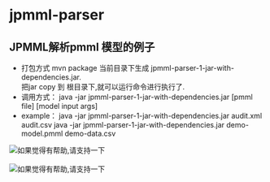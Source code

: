 # jpmml-parser
## JPMML解析pmml 模型的例子
- 打包方式
  mvn package 
  当前目录下生成 jpmml-parser-1-jar-with-dependencies.jar.<br/>
  把jar copy 到 根目录下,就可以运行命令进行执行了.
- 调用方式：
  java -jar jpmml-parser-1-jar-with-dependencies.jar [pmml file] [model input args] <br/>
- example：
  java -jar jpmml-parser-1-jar-with-dependencies.jar audit.xml audit.csv
  java -jar jpmml-parser-1-jar-with-dependencies.jar demo-model.pmml demo-data.csv
  
![如果觉得有帮助,请支持一下](https://github.com/biantech/jpmml-parser/blob/master/image/alipay-pic.png)
<br>
<br>
![如果觉得有帮助,请支持一下](https://github.com/biantech/jpmml-parser/blob/master/image/wechat-pay.png)
